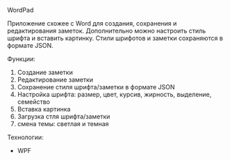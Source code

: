 WordPad

Приложение схожее с Word для создания, сохранения и редактирования заметок. Дополнительно можно настроить стиль шрифта и вставить картинку. Стили шрифотов и заметки сохраняются в формате JSON.

Функции:

1. Создание заметки
2. Редактирование заметки
3. Сохранение стиля шрифта/заметки в формате JSON
4. Настройка шрифта: размер, цвет, курсив, жирность, выделение, семейство
5. Вставка картинка
6. Загрузка стля шрифта/заметки
7. смена темы: светлая и темная

Технологии:

- WPF
